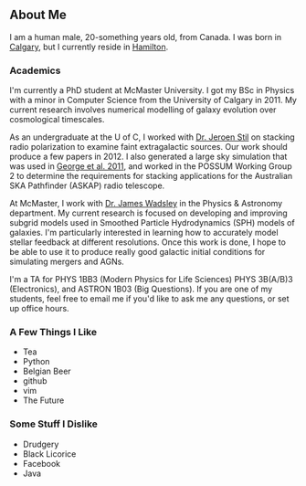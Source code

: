 <!-- 
.. title: BW Keller
.. slug: index
.. date: 2013/03/27 12:19:27
.. tags: 
.. link: 
.. description: 
-->

## About Me 
I am a human male, 20-something years old, from Canada.  I was born
in [Calgary](http://en.wikipedia.org/wiki/Calgary), but I currently reside in
[Hamilton](http://en.wikipedia.org/wiki/Hamilton,_Ontario).  
### Academics 
I'm currently a PhD student at McMaster University. I got my BSc in Physics with a
minor in Computer Science from the University of Calgary in 2011. My current
research involves numerical modelling of galaxy evolution over cosmological
timescales.

As an undergraduate at the U of C, I worked with [Dr. Jeroen
Stil](http://www.ras.ucalgary.ca/~stil/) on stacking radio polarization to
examine faint extragalactic sources. Our work should produce a few papers in
2012. I also generated a large sky simulation that was used in [George et al.
2011](http://www.physics.mcmaster.ca/~kellerbw/publications.html), and worked in
the POSSUM Working Group 2 to determine the requirements for stacking
applications for the Australian SKA Pathfinder (ASKAP) radio telescope.

At McMaster, I work with [Dr. James Wadsley](http://imp.mcmaster.ca/) in the
Physics & Astronomy department. My current research is focused on developing and
improving subgrid models used in Smoothed Particle Hydrodynamics (SPH) models of
galaxies. I'm particularly interested in learning how to accurately model
stellar feedback at different resolutions. Once this work is done,
I hope to be able to use it to produce really good galactic initial conditions
for simulating mergers and AGNs.

I'm a TA for PHYS 1BB3 (Modern Physics for Life Sciences) PHYS 3B(A/B)3
(Electronics), and ASTRON 1B03 (Big Questions). If you are one of my students,
feel free to email me if you'd like to ask me any questions, or set up office
hours.  

### A Few Things I Like
* Tea 
* Python 
* Belgian Beer
* github 
* vim 
* The Future
### Some Stuff I Dislike
* Drudgery 
* Black Licorice 
* Facebook 
* Java
